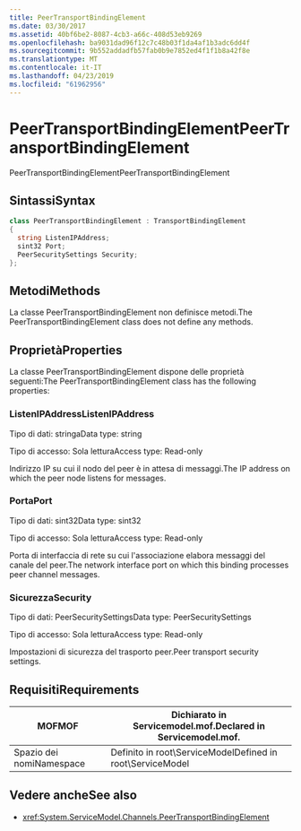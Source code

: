 ```yaml
---
title: PeerTransportBindingElement
ms.date: 03/30/2017
ms.assetid: 40bf6be2-8087-4cb3-a66c-408d53eb9269
ms.openlocfilehash: ba9031dad96f12c7c48b03f1da4af1b3adc6dd4f
ms.sourcegitcommit: 9b552addadfb57fab0b9e7852ed4f1f1b8a42f8e
ms.translationtype: MT
ms.contentlocale: it-IT
ms.lasthandoff: 04/23/2019
ms.locfileid: "61962956"
---
```

# <a name="peertransportbindingelement"></a><span data-ttu-id="41bac-102">PeerTransportBindingElement</span><span class="sxs-lookup"><span data-stu-id="41bac-102">PeerTransportBindingElement</span></span>
<span data-ttu-id="41bac-103">PeerTransportBindingElement</span><span class="sxs-lookup"><span data-stu-id="41bac-103">PeerTransportBindingElement</span></span>  
  
## <a name="syntax"></a><span data-ttu-id="41bac-104">Sintassi</span><span class="sxs-lookup"><span data-stu-id="41bac-104">Syntax</span></span>  
  
```csharp
class PeerTransportBindingElement : TransportBindingElement  
{  
  string ListenIPAddress;  
  sint32 Port;  
  PeerSecuritySettings Security;  
};  
```  
  
## <a name="methods"></a><span data-ttu-id="41bac-105">Metodi</span><span class="sxs-lookup"><span data-stu-id="41bac-105">Methods</span></span>  
 <span data-ttu-id="41bac-106">La classe PeerTransportBindingElement non definisce metodi.</span><span class="sxs-lookup"><span data-stu-id="41bac-106">The PeerTransportBindingElement class does not define any methods.</span></span>  
  
## <a name="properties"></a><span data-ttu-id="41bac-107">Proprietà</span><span class="sxs-lookup"><span data-stu-id="41bac-107">Properties</span></span>  
 <span data-ttu-id="41bac-108">La classe PeerTransportBindingElement dispone delle proprietà seguenti:</span><span class="sxs-lookup"><span data-stu-id="41bac-108">The PeerTransportBindingElement class has the following properties:</span></span>  
  
### <a name="listenipaddress"></a><span data-ttu-id="41bac-109">ListenIPAddress</span><span class="sxs-lookup"><span data-stu-id="41bac-109">ListenIPAddress</span></span>  
 <span data-ttu-id="41bac-110">Tipo di dati: stringa</span><span class="sxs-lookup"><span data-stu-id="41bac-110">Data type: string</span></span>  
  
 <span data-ttu-id="41bac-111">Tipo di accesso: Sola lettura</span><span class="sxs-lookup"><span data-stu-id="41bac-111">Access type: Read-only</span></span>  
  
 <span data-ttu-id="41bac-112">Indirizzo IP su cui il nodo del peer è in attesa di messaggi.</span><span class="sxs-lookup"><span data-stu-id="41bac-112">The IP address on which the peer node listens for messages.</span></span>  
  
### <a name="port"></a><span data-ttu-id="41bac-113">Porta</span><span class="sxs-lookup"><span data-stu-id="41bac-113">Port</span></span>  
 <span data-ttu-id="41bac-114">Tipo di dati: sint32</span><span class="sxs-lookup"><span data-stu-id="41bac-114">Data type: sint32</span></span>  
  
 <span data-ttu-id="41bac-115">Tipo di accesso: Sola lettura</span><span class="sxs-lookup"><span data-stu-id="41bac-115">Access type: Read-only</span></span>  
  
 <span data-ttu-id="41bac-116">Porta di interfaccia di rete su cui l'associazione elabora messaggi del canale del peer.</span><span class="sxs-lookup"><span data-stu-id="41bac-116">The network interface port on which this binding processes peer channel messages.</span></span>  
  
### <a name="security"></a><span data-ttu-id="41bac-117">Sicurezza</span><span class="sxs-lookup"><span data-stu-id="41bac-117">Security</span></span>  
 <span data-ttu-id="41bac-118">Tipo di dati: PeerSecuritySettings</span><span class="sxs-lookup"><span data-stu-id="41bac-118">Data type: PeerSecuritySettings</span></span>  
  
 <span data-ttu-id="41bac-119">Tipo di accesso: Sola lettura</span><span class="sxs-lookup"><span data-stu-id="41bac-119">Access type: Read-only</span></span>  
  
 <span data-ttu-id="41bac-120">Impostazioni di sicurezza del trasporto peer.</span><span class="sxs-lookup"><span data-stu-id="41bac-120">Peer transport security settings.</span></span>  
  
## <a name="requirements"></a><span data-ttu-id="41bac-121">Requisiti</span><span class="sxs-lookup"><span data-stu-id="41bac-121">Requirements</span></span>  
  
|<span data-ttu-id="41bac-122">MOF</span><span class="sxs-lookup"><span data-stu-id="41bac-122">MOF</span></span>|<span data-ttu-id="41bac-123">Dichiarato in Servicemodel.mof.</span><span class="sxs-lookup"><span data-stu-id="41bac-123">Declared in Servicemodel.mof.</span></span>|  
|---------|-----------------------------------|  
|<span data-ttu-id="41bac-124">Spazio dei nomi</span><span class="sxs-lookup"><span data-stu-id="41bac-124">Namespace</span></span>|<span data-ttu-id="41bac-125">Definito in root\ServiceModel</span><span class="sxs-lookup"><span data-stu-id="41bac-125">Defined in root\ServiceModel</span></span>|  
  
## <a name="see-also"></a><span data-ttu-id="41bac-126">Vedere anche</span><span class="sxs-lookup"><span data-stu-id="41bac-126">See also</span></span>

- <xref:System.ServiceModel.Channels.PeerTransportBindingElement>
